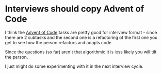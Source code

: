 # Interviews should copy Advent of Code

I think the [Advent of Code](https://adventofcode.com/2022) tasks are pretty good for interview format - since there are 2 subtasks and the second one is a refactoring of the first one you get to see how the person refactors and adapts code.

Since the questions (so far) aren't that algorithmic it is less likely you will tilt the person.

I just might do some experimenting with it in the next interview cycle.

&#x20;
